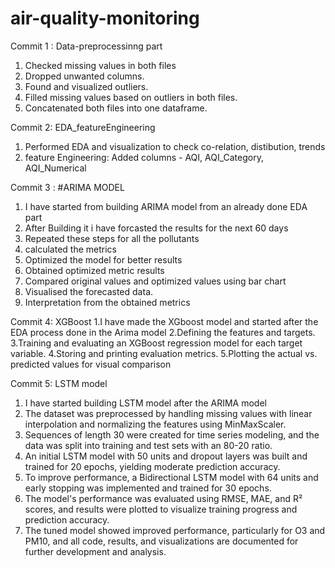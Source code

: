 # air-quality-monitoring

Commit 1 : Data-preprocessinng part 
1. Checked missing values in both files
2. Dropped unwanted columns.
3. Found and visualized outliers.
4. Filled missing values based on outliers in both files.
5. Concatenated both files into one dataframe.

Commit 2: EDA_featureEngineering
1. Performed EDA and visualization to check co-relation, distibution, trends
2. feature Engineering: Added columns - AQI, AQI_Category, AQI_Numerical


Commit 3 : #ARIMA MODEL
1. I have started from building ARIMA model from an already done EDA part 
2. After Building it i have forcasted the results for the next 60 days
3. Repeated these steps for all the pollutants
4. calculated the metrics
5. Optimized the model for better results
6. Obtained optimized metric results
7. Compared original values and optimized values using bar chart
8. Visualised the forecasted data.
9. Interpretation from the obtained metrics

Commit 4: XGBoost
1.I have made the XGboost model and started after the EDA process done in the Arima model
2.Defining the features and targets.
3.Training and evaluating an XGBoost regression model for each target variable.
4.Storing and printing evaluation metrics.
5.Plotting the actual vs. predicted values for visual comparison


Commit 5: LSTM model
1. I have started building LSTM model after the ARIMA model
2. The dataset was preprocessed by handling missing values with linear interpolation and normalizing the features using MinMaxScaler.
3. Sequences of length 30 were created for time series modeling, and the data was split into training and test sets with an 80-20 ratio.
4. An initial LSTM model with 50 units and dropout layers was built and trained for 20 epochs, yielding moderate prediction accuracy.
5. To improve performance, a Bidirectional LSTM model with 64 units and early stopping was implemented and trained for 30 epochs.
6. The model's performance was evaluated using RMSE, MAE, and R² scores, and results were plotted to visualize training progress and prediction accuracy.
7. The tuned model showed improved performance, particularly for O3 and PM10, and all code, results, and visualizations are documented for further development and analysis.
